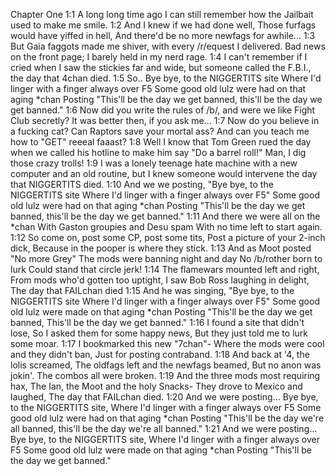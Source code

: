 Chapter One
1:1 A long long time ago 
I can still remember how 
the Jailbait used to make me smile. 
1:2 And I knew if we had done well, 
Those furfags would have yiffed in hell, 
And there'd be no more newfags for awhile... 
1:3 But Gaia faggots made me shiver, 
with every /r/equest I delivered. 
Bad news on the front page; 
I barely held in my nerd rage. 
1:4 I can't remember if I cried 
when I saw the stickies far and wide, 
but someone called the F.B.I., 
the day that 4chan died. 
1:5 So.. 
Bye bye, to the NIGGERTITS site 
Where I'd linger with a finger always over F5 
Some good old lulz were had on that aging *chan 
Posting "This'll be the day we get banned, 
this'll be the day we get banned." 
1:6 Now did you write the rules of /b/, 
and were we like Fight Club secretly? 
It was better then, if you ask me... 
1:7 Now do you believe in a fucking cat? 
Can Raptors save your mortal ass? 
And can you teach me how to "GET" reeeal faaast? 
1:8 Well I know that Tom Green rued the day when we 
called his hotline to make him say 
"Do a barrel roll!" 
Man, I dig those crazy trolls! 
1:9 I was a lonely teenage hate machine 
with a new computer and an old routine, 
but I knew someone would intervene 
the day that NIGGERTITS died. 
1:10 And we we posting, "Bye bye, to the NIGGERTITS site 
Where I'd linger with a finger always over F5" 
Some good old lulz were had on that aging *chan 
Posting "This'll be the day we get banned, 
this'll be the day we get banned." 
1:11 And there we were all on the *chan 
With Gaston groupies and Desu spam 
With no time left to start again. 
1:12 So come on, post some CP, post some tits, 
Post a picture of your 2-inch dick, 
Because in the pooper is where they stick. 
1:13 And as Moot posted "No more Grey" 
The mods were banning night and day 
No /b/rother born to lurk 
Could stand that circle jerk! 
1:14 The flamewars mounted left and right, 
From mods who'd gotten too uptight, 
I saw Bob Ross laughing in delight, 
The day that FAILchan died 
1:15 And he was singing, "Bye bye, to the NIGGERTITS site 
Where I'd linger with a finger always over F5" 
Some good old lulz were made on that aging *chan 
Posting "This'll be the day we get banned, 
This'll be the day we get banned." 
1:16 I found a site that didn't lose, 
So I asked them for some happy news, 
But they just told me to lurk some moar. 
1:17 I bookmarked this new "7chan"- 
Where the mods were cool and they didn't ban, 
Just for posting contraband. 
1:18 And back at '4, the lolis screamed, 
The oldfags left and the newfags beamed, 
But no anon was jokin'. 
The combos all were broken. 
1:19 And the three mods most requiring hax, 
The Ian, the Moot and the holy Snacks- 
They drove to Mexico and laughed, 
The day that FAILchan died. 
1:20 And we were posting... 
Bye bye, to the NIGGERTITS site, 
Where I'd linger with a finger always over F5 
Some good old lulz were had on that aging *chan 
Posting "This'll be the day we're all banned, 
this'll be the day we're all banned." 
1:21 And we were posting... 
Bye bye, to the NIGGERTITS site, 
Where I'd linger with a finger always over F5 
Some good old lulz were made on that aging *chan 
Posting "This'll be the day we get banned."

